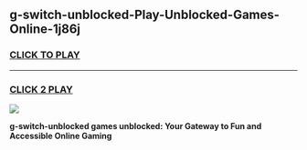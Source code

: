 
## g-switch-unblocked-Play-Unblocked-Games-Online-1j86j
<h3>
<a href="https://premium76.site?title=g-switch-unblocked&ref=25A">CLICK TO PLAY</a></h3>
<hr>

<h3>
<a href="https://premium76.site?title=g-switch-unblocked&ref=25A">CLICK 2 PLAY</a>
  
</h3>

<a href="https://premium76.site?title=g-switch-unblocked&ref=25A"><img src="https://clearcache.store/games.png"></a>


**g-switch-unblocked games unblocked: Your Gateway to Fun and Accessible Online Gaming**
